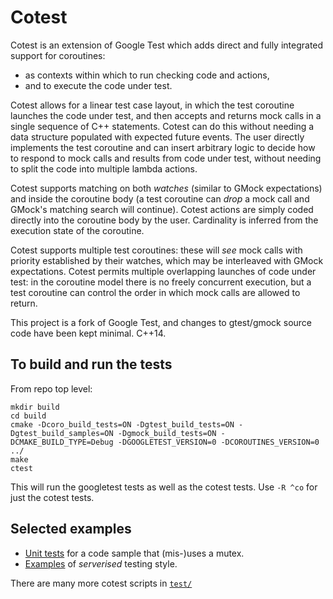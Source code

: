 # Cotest

Cotest is an extension of Google Test which adds direct and fully integrated support for coroutines:
 - as contexts within which to run checking code and actions, 
 - and to execute the code under test.

Cotest allows for a linear test case layout, in which the test coroutine launches the code under test, and then accepts and returns mock calls in a single sequence 
of C++ statements. Cotest can do this without needing a data structure populated with expected future events. The user directly implements the test coroutine 
and can insert arbitrary logic to decide how to respond to mock calls and results from code under test, without needing to split the code into multiple lambda actions.

Cotest supports matching on both _watches_ (similar to GMock expectations) and inside the coroutine body 
(a test coroutine can _drop_ a mock call and GMock's matching search will continue). Cotest actions are simply coded directly into the coroutine body by the user. 
Cardinality is inferred from the execution state of the coroutine.
  
Cotest supports multiple test coroutines: these will _see_ mock calls with priority established by their watches, which may be interleaved with GMock expectations.
Cotest permits multiple overlapping launches of code under test: in the coroutine model there is no freely concurrent execution, 
but a test coroutine can control the order in which mock calls are allowed to return.
 
This project is a fork of Google Test, and changes to gtest/gmock source code have been kept minimal. C++14.

## To build and run the tests

From repo top level:
```
mkdir build
cd build
cmake -Dcoro_build_tests=ON -Dgtest_build_tests=ON -Dgtest_build_samples=ON -Dgmock_build_tests=ON -DCMAKE_BUILD_TYPE=Debug -DGOOGLETEST_VERSION=0 -DCOROUTINES_VERSION=0 ../
make
ctest
```
This will run the googletest tests as well as the cotest tests. Use `-R ^co` for just the cotest tests.

## Selected examples

 - [Unit tests](coroutines/test/cotest-mutex.cc) for a code sample that (mis-)uses a mutex.
 - [Examples](coroutines/test/cotest-serverised.cc) of _serverised_ testing style.

There are many more cotest scripts in [`test/`](coroutines/test/)
